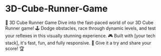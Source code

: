 # 3D-Cube-Runner-Game
🚀 3D Cube Runner Game Dive into the fast-paced world of our 3D Cube Runner game! 🕹️ Dodge obstacles, race through dynamic levels, and test your reflexes in this visually stunning experience. 🎮 Built with [your tech stack], it's fast, fun, and fully responsive. 🌟 Give it a try and share your score! 🏆
